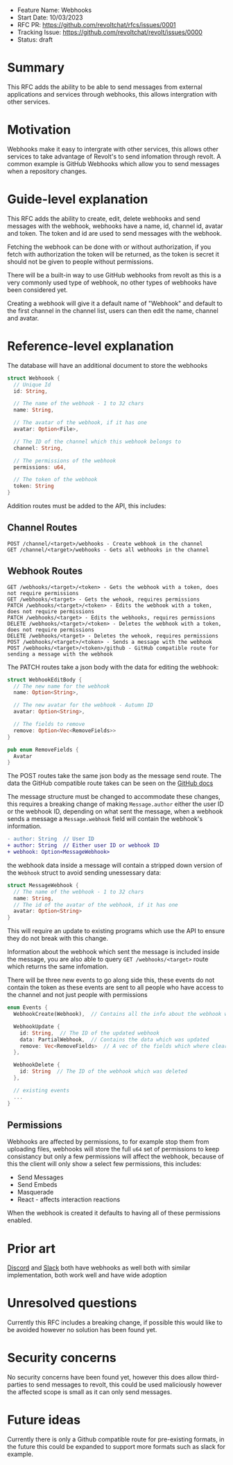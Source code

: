 - Feature Name: Webhooks
- Start Date: 10/03/2023
- RFC PR: https://github.com/revoltchat/rfcs/issues/0001
- Tracking Issue: https://github.com/revoltchat/revolt/issues/0000
- Status: draft

# Summary

This RFC adds the ability to be able to send messages from external applications and
services through webhooks, this allows intergration with other services.

# Motivation

Webhooks make it easy to intergrate with other services, this allows other services
to take advantage of Revolt's to send infomation through revolt. A common example is
GitHub Webhooks which allow you to send messages when a repository changes.

# Guide-level explanation

This RFC adds the ability to create, edit, delete webhooks and send messages with the
webhook, webhooks have a name, id, channel id, avatar and token. The token and id are
used to send messages with the webhook.

Fetching the webhook can be done with or without authorization, if you fetch with
authorization the token will be returned, as the token is secret it should not be
given to people without permissions.

There will be a built-in way to use GitHub webhooks from revolt as this is a very
commonly used type of webhook, no other types of webhooks have been considered yet.

Creating a webhook will give it a default name of "Webhook" and default to the first
channel in the channel list, users can then edit the name, channel and avatar.

# Reference-level explanation

The database will have an additional document to store the webhooks

```rust
struct Webhoook {
  // Unique Id
  id: String,

  // The name of the webhook - 1 to 32 chars
  name: String,

  // The avatar of the webhook, if it has one
  avatar: Option<File>,

  // The ID of the channel which this webhook belongs to
  channel: String,

  // The permissions of the webhook
  permissions: u64,

  // The token of the webhook
  token: String
}
```

Addition routes must be added to the API, this includes:

## Channel Routes

```http
POST /channel/<target>/webhooks - Create webhook in the channel
GET /channel/<target>/webhooks - Gets all webhooks in the channel
```

## Webhook Routes

```http
GET /webhooks/<target>/<token> - Gets the webhook with a token, does not require permissions
GET /webhooks/<target> - Gets the wehook, requires permissions
PATCH /webhooks/<target>/<token> - Edits the webhook with a token, does not require permissions
PATCH /webhooks/<target> - Edits the webhooks, requires permissions
DELETE /webhooks/<target>/<token> - Deletes the webhook with a token, does not require permissions
DELETE /webhooks/<target> - Deletes the wehook, requires permissions
POST /webhooks/<target>/<token> - Sends a message with the webhook
POST /webhooks/<target>/<token>/github - GitHub compatible route for sending a message with the webhook
```

The PATCH routes take a json body with the data for editing the webhook:

```rust
struct WebhookEditBody {
  // The new name for the webhook
  name: Option<String>,

  // The new avatar for the webhook - Autumn ID
  avatar: Option<String>,

  // The fields to remove
  remove: Option<Vec<RemoveFields>>
}

pub enum RemoveFields {
  Avatar
}
```

The POST routes take the same json body as the message send route. The data the GitHub compatible
route takes can be seen on the [GitHub docs](https://docs.github.com/en/webhooks-and-events/webhooks/webhook-events-and-payloads)

The message structure must be changed to accommodate these changes, this requires a breaking change
of making `Message.author` either the user ID or the webhook ID, depending on what sent the message,
when a webhook sends a message a `Message.webhook` field will contain the webhook's information.

```diff
- author: String  // User ID
+ author: String  // Either user ID or webhook ID
+ webhook: Option<MessageWebhook>
```

the webhook data inside a message will contain a stripped down version of the `Webhook` struct to avoid
sending unessessary data:

```rust
struct MessageWebhook {
  // The name of the webhook - 1 to 32 chars
  name: String,
  // The id of the avatar of the webhook, if it has one
  avatar: Option<String>
}
```

This will require an update to existing programs which use the API to ensure they do not break
with this change.

Information about the webhook which sent the message is included inside the message, you are also able to
query `GET /webhooks/<target>` route which returns the same infomation.

There will be three new events to go along side this, these events do not contain the token as these events are
sent to all people who have access to the channel and not just people with permissions

```rust
enum Events {
  WebhookCreate(Webhook),  // Contains all the info about the webhook which was created

  WebhookUpdate {
    id: String,  // The ID of the updated webhook
    data: PartialWebhook,  // Contains the data which was updated
    remove: Vec<RemoveFields>  // A vec of the fields which where cleared
  },

  WebhookDelete {
    id: String  // The ID of the webhook which was deleted
  },

  // existing events
  ...
}
```

## Permissions

Webhooks are affected by permissions, to for example stop them from uploading files,
webhooks will store the full `u64` set of permissions to keep consistancy but only
a few permissions will affect the webhook, because of this the client will only show
a select few permissions, this includes:

- Send Messages
- Send Embeds
- Masquerade
- React - affects interaction reactions

When the webhook is created it defaults to having all of these permissions enabled.

# Prior art

[Discord](https://discord.com) and [Slack](https://slack.com) both have webhooks as well both with
similar implementation, both work well and have wide adoption

# Unresolved questions

Currently this RFC includes a breaking change, if possible this would like to be avoided however
no solution has been found yet.

# Security concerns

No security concerns have been found yet, however this does allow third-parties to send messages to revolt,
this could be used maliciously however the affected scope is small as it can only send messages.

# Future ideas

Currently there is only a Github compatible route for pre-existing formats, in the future this could be
expanded to support more formats such as slack for example.
